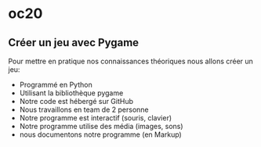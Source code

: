 # oc20
## Créer un jeu avec Pygame
Pour mettre en pratique nos connaissances théoriques nous allons créer un jeu:

* Programmé en Python
* Utilisant la bibliothèque pygame
* Notre code est hébergé sur GitHub
* Nous travaillons en team de 2 personne
* Notre programme est interactif (souris, clavier)
* Notre programme utilise des média (images, sons)
* nous documentons notre programme (en Markup)
